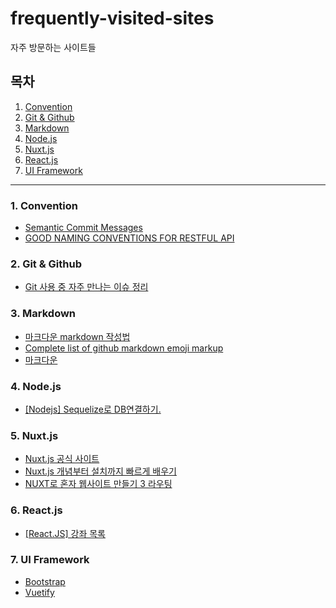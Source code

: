 # frequently-visited-sites
자주 방문하는 사이트들

## 목차
1. [Convention](#1-convention)
2. [Git & Github](#2-git--github)
3. [Markdown](#3-markdown)
4. [Node.js](#4-nodejs)
5. [Nuxt.js](#5-nuxtjs)
6. [React.js](#6-reactjs)
7. [UI Framework](#7-ui-framework)
- - -
### 1. Convention
* [Semantic Commit Messages](https://gist.github.com/joshbuchea/6f47e86d2510bce28f8e7f42ae84c716)  
* [GOOD NAMING CONVENTIONS FOR RESTFUL API](https://medium.com/@md.sheeraz/good-naming-conventions-for-restful-api-985650e55e9e)  
### 2. Git & Github
* [Git 사용 중 자주 만나는 이슈 정리](https://parksb.github.io/article/28.html)  
### 3. Markdown
* [마크다운 markdown 작성법](https://gist.github.com/ihoneymon/652be052a0727ad59601)  
* [Complete list of github markdown emoji markup](https://gist.github.com/rxaviers/7360908) 
* [마크다운](https://wikidocs.net/1678)
### 4. Node.js
* [[Nodejs] Sequelize로 DB연결하기.](https://alencion.tistory.com/48)  
### 5. Nuxt.js
* [Nuxt.js 공식 사이트](https://nuxtjs.org/guide)
* [Nuxt.js 개념부터 설치까지 빠르게 배우기](https://kdydesign.github.io/2019/04/10/nuxtjs-tutorial/)  
* [NUXT로 혼자 웹사이트 만들기 3 라우팅](https://fkkmemi.github.io/nuxt/nuxt-003-routing/)  
### 6. React.js
* [[React.JS] 강좌 목록](https://velopert.com/reactjs-tutorials)  
### 7. UI Framework
* [Bootstrap](https://getbootstrap.com/docs/4.4/getting-started/introduction/)  
* [Vuetify](https://vuetifyjs.com/ko/getting-started/quick-start)
